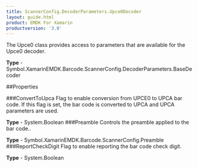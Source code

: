 ```yaml
---
title: ScannerConfig.DecoderParameters.Upce0Decoder
layout: guide.html 
product: EMDK For Xamarin 
productversion: '3.0' 
---
```

The Upce0 class provides access to parameters that are available for the Upce0 decoder.

**Type** - Symbol.XamarinEMDK.Barcode.ScannerConfig.DecoderParameters.BaseDecoder

##Properties

###ConvertToUpca
Flag to enable conversion from UPCE0 to UPCA bar code. If this flag is set, the bar code is converted to UPCA and UPCA parameters are used.

**Type** - System.Boolean
###Preamble
Controls the preamble applied to the bar code..

**Type** - Symbol.XamarinEMDK.Barcode.ScannerConfig.Preamble
###ReportCheckDigit
Flag to enable reporting the bar code check digit.

**Type** - System.Boolean


